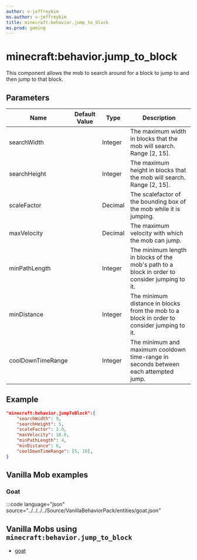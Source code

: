 ```yaml
---
author: v-jeffreykim
ms.author: v-jeffreykim
title: minecraft:behavior.jump_to_block
ms.prod: gaming
---
```


# minecraft:behavior.jump_to_block

This component allows the mob to search around for a block to jump to and then jump to that block.

## Parameters

|Name |Default Value  |Type  |Description  |
|---------|---------|---------|---------|
| searchWidth | | Integer | The maximum width in blocks that the mob will search. Range [2, 15]. |
| searchHeight | | Integer | The maximum height in blocks that the mob will search. Range [2, 15]. |
| scaleFactor | | Decimal | The scalefactor of the bounding box of the mob while it is jumping. |
| maxVelocity | | Decimal | The maximum velocity with which the mob can jump. |
| minPathLength | | Integer | The minimum length in blocks of the mob's path to a block in order to consider jumping to it. |
| minDistance | | Integer | The minimum distance in blocks from the mob to a block in order to consider jumping to it. |
| coolDownTimeRange | | Integer | The minimum and maximum cooldown time-range in seconds between each attempted jump.

## Example

```json
"minecraft:behavior.jumpToBlock":{
    "searchWidth": 9,
    "searchHeight": 5,
    "scaleFactor": 2.0,
    "maxVelocity": 10.0,
    "minPathLength": 4,
    "minDistance": 6,
    "coolDownTimeRange": [5, 10],
}
```

## Vanilla Mob examples

### Goat

:::code language="json" source="../../../../Source/VanillaBehaviorPack/entities/goat.json"

## Vanilla Mobs using `minecraft:behavior.jump_to_block`

- [goat](Source/VanilliaBehaviorPack_Snippets/entities/goat.json)